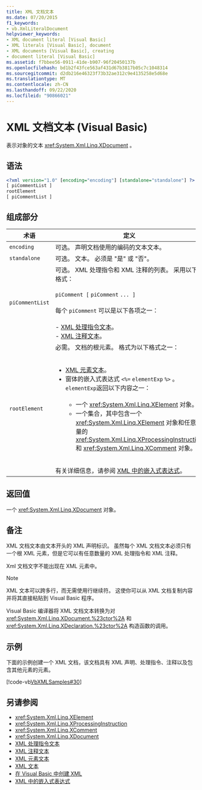 ```yaml
---
title: XML 文档文本
ms.date: 07/20/2015
f1_keywords:
- vb.XmlLiteralDocument
helpviewer_keywords:
- XML document literal [Visual Basic]
- XML literals [Visual Basic], document
- XML documents [Visual Basic], creating
- document literal [Visual Basic]
ms.assetid: f7bbee56-0911-41de-b907-96f20450137b
ms.openlocfilehash: bd1b2f43fce563af431d67b3817b05c7c1048314
ms.sourcegitcommit: d2db216e46323f73b32ae312c9e4135258e5d68e
ms.translationtype: MT
ms.contentlocale: zh-CN
ms.lasthandoff: 09/22/2020
ms.locfileid: "90866021"
---
```

# <a name="xml-document-literal-visual-basic"></a>XML 文档文本 (Visual Basic)

表示对象的文本 <xref:System.Xml.Linq.XDocument> 。  
  
## <a name="syntax"></a>语法  
  
```xml  
<?xml version="1.0" [encoding="encoding"] [standalone="standalone"] ?>  
[ piCommentList ]  
rootElement  
[ piCommentList ]  
```  
  
## <a name="parts"></a>组成部分  
  
|术语|定义|  
|---|---|  
|`encoding`|可选。 声明文档使用的编码的文本文本。|  
|`standalone`|可选。 文本。 必须是 "是" 或 "否"。|  
|`piCommentList`|可选。 XML 处理指令和 XML 注释的列表。 采用以下格式：<br /><br /> `piComment [` `piComment` `... ]`<br /><br /> 每个 `piComment` 可以是以下各项之一：<br /><br /> -   [XML 处理指令文本](xml-processing-instruction-literal.md)。<br />-   [XML 注释文本](xml-comment-literal.md)。|  
|`rootElement`|必需。 文档的根元素。 格式为以下格式之一：<br /><br /> <ul><li>[XML 元素文本](xml-element-literal.md)。</li><li>窗体的嵌入式表达式 `<%=` `elementExp` `%>` 。 `elementExp`返回以下内容之一：<br /><br /> <ul><li>一个 <xref:System.Xml.Linq.XElement> 对象。</li><li>一个集合，其中包含一个 <xref:System.Xml.Linq.XElement> 对象和任意数量的 <xref:System.Xml.Linq.XProcessingInstruction> 和 <xref:System.Xml.Linq.XComment> 对象。</li></ul></li></ul><br /> 有关详细信息，请参阅 [XML 中的嵌入式表达式](../../programming-guide/language-features/xml/embedded-expressions-in-xml.md)。|  
  
## <a name="return-value"></a>返回值  

 一个 <xref:System.Xml.Linq.XDocument> 对象。  
  
## <a name="remarks"></a>备注  

 XML 文档文本由文本开头的 XML 声明标识。 虽然每个 XML 文档文本必须只有一个根 XML 元素，但是它可以有任意数量的 XML 处理指令和 XML 注释。  
  
 Xml 文档文字不能出现在 XML 元素中。  
  
> [!NOTE]
> XML 文本可以跨多行，而无需使用行继续符。 这使你可以从 XML 文档复制内容并将其直接粘贴到 Visual Basic 程序。  
  
 Visual Basic 编译器将 XML 文档文本转换为对 <xref:System.Xml.Linq.XDocument.%23ctor%2A> 和 <xref:System.Xml.Linq.XDeclaration.%23ctor%2A> 构造函数的调用。  
  
## <a name="example"></a>示例  

 下面的示例创建一个 XML 文档，该文档具有 XML 声明、处理指令、注释以及包含其他元素的元素。  
  
 [!code-vb[VbXMLSamples#30](~/samples/snippets/visualbasic/VS_Snippets_VBCSharp/VbXMLSamples/VB/XMLSamples13.vb#30)]  
  
## <a name="see-also"></a>另请参阅

- <xref:System.Xml.Linq.XElement>
- <xref:System.Xml.Linq.XProcessingInstruction>
- <xref:System.Xml.Linq.XComment>
- <xref:System.Xml.Linq.XDocument>
- [XML 处理指令文本](xml-processing-instruction-literal.md)
- [XML 注释文本](xml-comment-literal.md)
- [XML 元素文本](xml-element-literal.md)
- [XML 文本](index.md)
- [在 Visual Basic 中创建 XML](../../programming-guide/language-features/xml/creating-xml.md)
- [XML 中的嵌入式表达式](../../programming-guide/language-features/xml/embedded-expressions-in-xml.md)
